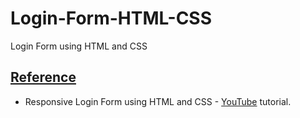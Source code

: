 # Login-Form-HTML-CSS
Login Form using HTML and CSS

## [Reference]()

- Responsive Login Form using HTML and CSS - [YouTube](https://youtu.be/9XKRNfPrNpM?list=PLImJ3umGjxdD3ov2lwg0SM5rxz5v9FjOf) tutorial.
